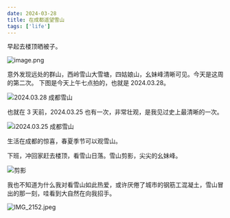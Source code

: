 ```yaml
---
date: 2024-03-28
title: 在成都遥望雪山
tags: ['life']
---
```

早起去楼顶晒被子。

![image.png](https://cdn.jsdelivr.net/gh/goby-ao/picgo@main/img/20240328170412.png)

意外发现远处的群山，西岭雪山大雪塘，四姑娘山，幺妹峰清晰可见。今天是这周的第二次。 下图是今天上午七点拍的，也就是 2024.03.28。

![2024.03.28 成都雪山](https://cdn.jsdelivr.net/gh/goby-ao/picgo@main/img/0AF2C2F6-0351-48C1-9FA4-8A5F7DCB76AF_1_105_c.jpeg)

也就在 3 天前，2024.03.25 也有一次，非常壮观，是我见过史上最清晰的一次。

![i2024.03.25 成都雪山](https://cdn.jsdelivr.net/gh/goby-ao/picgo@main/img/20240328170116.png)

生活在成都的惊喜，春夏季节可以观雪山。

下班，冲回家赶去楼顶，看雪山日落。雪山剪影，尖尖的幺妹峰。

![剪影](https://cdn.jsdelivr.net/gh/goby-ao/picgo@main/img/IMG_2145.jpeg)

我也不知道为什么我对看雪山如此热爱，或许厌倦了城市的钢筋工混凝土，雪山冒出的那一刻，哇看到大自然在向我招手。

![IMG_2152.jpeg](https://cdn.jsdelivr.net/gh/goby-ao/picgo@main/img/IMG_2152.jpeg)


